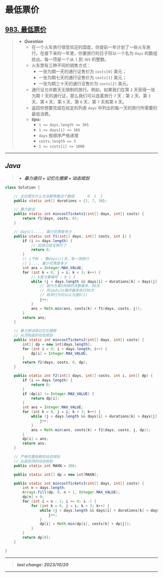 # 最低票价

## [983. 最低票价](https://leetcode.cn/problems/minimum-cost-for-tickets/)

> - ***Question***
>   - 在一个火车旅行很受欢迎的国度，你提前一年计划了一些火车旅行。在接下来的一年里，你要旅行的日子将以一个名为 `days` 的数组给出。每一项是一个从 `1` 到 `365` 的整数。
>   - 火车票有三种不同的销售方式：
>     - 一张为期一天的通行证售价为 `costs[0]` 美元；
>     - 一张为期七天的通行证售价为 `costs[1]` 美元；
>     - 一张为期三十天的通行证售价为 `costs[2]` 美元。
>   - 通行证允许数天无限制的旅行。例如，如果我们在第 `2` 天获得一张 为期 `7` 天的通行证，那么我们可以连着旅行 `7` 天：第 `2` 天、第 `3` 天、第 `4` 天、第 `5` 天、第 `6` 天、第 `7` 天和第 `8` 天。
>   - 返回你想要完成在给定的列表 `days` 中列出的每一天的旅行所需要的最低消费。
>   - ***tips:***
>     - `1 <= days.length <= 365`
>     - `1 <= days[i] <= 365`
>     - `days` 按顺序严格递增
>     - `costs.length == 3`
>     - `1 <= costs[i] <= 1000`

---

## *Java*

> - ***暴力递归 + 记忆化搜索 + 动态规划***

```java
class Solution {

    // 无论提交什么方法都带着这个数组      0  1  2
    public static int[] durations = {1, 7, 30};

    // 暴力尝试
    public static int mincostTickets1(int[] days, int[] costs) {
        return f1(days, costs, 0);
    }

    // days[i..... 最少花费是多少
    public static int f1(int[] days, int[] costs, int i) {
        if (i == days.length) {
            // 后续已经无旅行了
            return 0;
        }
        // i下标 : 第days[i]天，有一场旅行
        // i.... 最少花费是多少
        int ans = Integer.MAX_VALUE;
        for (int k = 0, j = i; k < 3; k++) {
            // k是方案编号 : 0 1 2
            while (j < days.length && days[i] + durations[k] > days[j]) {
                // 因为方案2持续的天数最多，30天
                // 所以while循环最多执行30次
                // 枚举行为可以认为是O(1)
                j++;
            }
            ans = Math.min(ans, costs[k] + f1(days, costs, j));
        }
        return ans;
    }

    // 暴力尝试改记忆化搜索
    // 从顶到底的动态规划
    public static int mincostTickets2(int[] days, int[] costs) {
        int[] dp = new int[days.length];
        for (int i = 0; i < days.length; i++) {
            dp[i] = Integer.MAX_VALUE;
        }
        return f2(days, costs, 0, dp);
    }

    public static int f2(int[] days, int[] costs, int i, int[] dp) {
        if (i == days.length) {
            return 0;
        }
        if (dp[i] != Integer.MAX_VALUE) {
            return dp[i];
        }
        int ans = Integer.MAX_VALUE;
        for (int k = 0, j = i; k < 3; k++) {
            while (j < days.length && days[i] + durations[k] > days[j]) {
                j++;
            }
            ans = Math.min(ans, costs[k] + f2(days, costs, j, dp));
        }
        dp[i] = ans;
        return ans;
    }

    // 严格位置依赖的动态规划
    // 从底到顶的动态规划
    public static int MAXN = 366;

    public static int[] dp = new int[MAXN];

    public static int mincostTickets3(int[] days, int[] costs) {
        int n = days.length;
        Arrays.fill(dp, 0, n + 1, Integer.MAX_VALUE);
        dp[n] = 0;
        for (int i = n - 1; i >= 0; i--) {
            for (int k = 0, j = i; k < 3; k++) {
                while (j < days.length && days[i] + durations[k] > days[j]) {
                    j++;
                }
                dp[i] = Math.min(dp[i], costs[k] + dp[j]);
            }
        }
        return dp[0];
    }

}
```

---

> ***last change: 2023/10/20***

---
